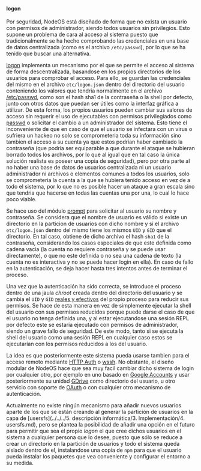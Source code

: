 #### logon

Por seguridad, NodeOS está diseñado de forma que no exista un usuario con
permisos de administrador, siendo todos usuarios sin privilegios. Esto supone un
problema de cara al acceso al sistema puesto que tradicionalmente se ha hecho
comprobando las credenciales en una base de datos centralizada (como es el
archivo `/etc/passwd`), por lo que se ha tenido que buscar una alternativa.

[logon](https://github.com/piranna/logon) implementa un mecanismo por el que se
permite el acceso al sistema de forma descentralizada, basandose en los propios
directorios de los usuarios para comprobar el acceso. Para ello, se guardan las
credenciales del mismo en el archivo `etc/logon.json` dentro del directorio del
usuario conteniendo los valores que tendria normalmente en el archivo
[/etc/passwd](http://linux.die.net/man/5/passwd), como son el hash sha1 de la
contraseña o la shell por defecto, junto con otros datos que puedan ser útiles
como la interfaz gráfica a utilizar. De esta forma, los propios usuarios pueden
cambiar sus valores de acceso sin requerir el uso de ejecutables con permisos
privilegiados como [passwd](http://linux.die.net/man/1/passwd) o solicitar el
cambio a un administrador del sistema. Esto tiene el inconveniente de que en
caso de que el usuario se infectara con un virus o sufriera un hackeo no solo se
comprometeria toda su información sino tambien el acceso a su cuenta ya que
estos podrian haber cambiado la contraseña (que podria ser equiparable a que
durante el ataque se hubieran borrado todos los archivos, por lo que al igual
que en tal caso la única solución realista es poseer una copia de seguridad),
pero por otra parte al no haber una base de datos de usuarios centralizada ni un
usuario administrador ni archivos o elementos comunes a todos los usuarios, solo
se comprometeria la cuenta a la que se hubiera tenido acceso en vez de a todo el
sistema, por lo que no es posible hacer un ataque a gran escala sino que tendria
que hacerse en todas las cuentas una por una, lo cual lo hace poco viable.

Se hace uso del módulo [prompt](http://github.com/flatiron/prompt) para solicitar
al usuario su nombre y contraseña. Se considera que el nombre de usuario es
válido si existe un directorio en la particion de usuarios con dicho nombre y si
el archivo `etc/logon.json` dentro del mismo tiene los mismos `UID` y `GID` que
el directorio. En tal caso, obtiene de dicho archivo el hash `sha1` de la
contraseña, considerando los casos especiales de que este definida como cadena
vacia (la cuenta no requiere contraseña y se puede usar directamente), o que no
este definida o no sea una cadena de texto (la cuenta no es interactiva y no se
puede hacer login en ella). En caso de fallo en la autenticación, se deja hacer
hasta tres intentos antes de terminar el proceso.

Una vez que la autenticación ha sido correcta, se introduce el proceso dentro de
una jaula *chroot* creada dentro del directorio del usuario y se cambia el `UID`
y `GID` [reales y efectivos](http://linux.die.net/man/2/setreuid) del propio
proceso para reducir sus permisos. Se hace de esta manera en vez de simplemente
ejecutar la shell del usuario con sus permisos reducidos porque puede darse el
caso de que el usuario no tenga definida una, y al estar ejecutandose una sesión
REPL por defecto este se estaria ejecutado con permisos de administrador, siendo
un grave fallo de seguridad. De este modo, tanto si se ejecuta la shell del
usuario como una sesión REPL en cualquier caso estos se ejecutarían con los
permisos reducidos a los del usuario.

La idea es que posteriormente este sistema pueda usarse tambien para el acceso
remoto mediante [HTTP Auth](https://tools.ietf.org/html/rfc2617) o
[wssh](https://www.npmjs.com/package/wssh). No obstante, el diseño modular de
NodeOS hace que sea muy facil cambiar dicho sistema de login por cualquier otro,
por ejemplo en uno basado en [Google Accounts](https://myaccount.google.com) y
usar posteriormente su unidad [GDrive](https://drive.google.com) como directorio
del usuario, u otro servicio con soporte de [OAuth](http://oauth.net) o con
cualquier otro mecanismo de autenticación.

Actualmente no existe ningún mecanismo para añadir nuevos usuarios aparte de los
que se están creando al generar la partición de usuarios en la capa de
[usersfs](../../../5. descripción informática/3. Implementación/4. usersfs.md),
pero se plantea la posibilidad de añadir una opción en el futuro para permitir
que sea el propio *logon* el que cree dichos usuarios en el sistema a cualquier
persona que lo desee, puesto que sólo se reduce a crear un directorio en la
partición de usuarios y todo el sistema queda aislado dentro de el, instalandose
una copia de `npm` para que el usuario pueda instalar los paquetes que vea
conveniente y configurar el entorno a su medida.
